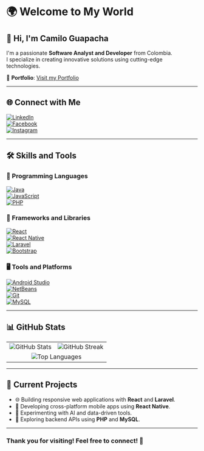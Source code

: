 # 🌍 Welcome to My World  

## 👋 Hi, I'm **Camilo Guapacha**  
I'm a passionate **Software Analyst and Developer** from Colombia.  
I specialize in creating innovative solutions using cutting-edge technologies.

🔗 **Portfolio**: [Visit my Portfolio](https://portafolio-i5qg.onrender.com)

---

## 🌐 Connect with Me  
[![LinkedIn](https://img.shields.io/badge/-LinkedIn-0A66C2?style=flat&logo=linkedin&logoColor=white)](https://www.linkedin.com/in/camilo-guapacha-a6732b270/)  
[![Facebook](https://img.shields.io/badge/-Facebook-1877F2?style=flat&logo=facebook&logoColor=white)](https://www.facebook.com/guxpacha?mibextid=ibOpuV)  
[![Instagram](https://img.shields.io/badge/-Instagram-E4405F?style=flat&logo=instagram&logoColor=white)](https://www.instagram.com/guxpacha/)  

---

## 🛠️ Skills and Tools  

### 🌟 Programming Languages  
[![Java](https://img.shields.io/badge/-Java-007396?style=flat&logo=java&logoColor=white)](https://github.com/CXmiloxx)  
[![JavaScript](https://img.shields.io/badge/-JavaScript-F7DF1E?style=flat&logo=javascript&logoColor=black)](https://github.com/CXmiloxx)  
[![PHP](https://img.shields.io/badge/-PHP-777BB4?style=flat&logo=php&logoColor=white)](https://github.com/CXmiloxx)  

### 📱 Frameworks and Libraries  
[![React](https://img.shields.io/badge/-React-61DAFB?style=flat&logo=react&logoColor=black)](https://github.com/CXmiloxx)  
[![React Native](https://img.shields.io/badge/-React%20Native-61DAFB?style=flat&logo=react&logoColor=black)](https://github.com/CXmiloxx)  
[![Laravel](https://img.shields.io/badge/-Laravel-FF2D20?style=flat&logo=laravel&logoColor=white)](https://github.com/CXmiloxx)  
[![Bootstrap](https://img.shields.io/badge/-Bootstrap-563D7C?style=flat&logo=bootstrap&logoColor=white)](https://github.com/CXmiloxx)  

### 🖥️ Tools and Platforms  
[![Android Studio](https://img.shields.io/badge/-Android%20Studio-3DDC84?style=flat&logo=android-studio&logoColor=white)](https://github.com/CXmiloxx)  
[![NetBeans](https://img.shields.io/badge/-NetBeans-1B6AC6?style=flat&logo=apache-netbeans-ide&logoColor=white)](https://github.com/CXmiloxx)  
[![Git](https://img.shields.io/badge/-Git-F05032?style=flat&logo=git&logoColor=white)](https://github.com/CXmiloxx)  
[![MySQL](https://img.shields.io/badge/-MySQL-4479A1?style=flat&logo=mysql&logoColor=white)](https://github.com/CXmiloxx)  

---

## 📊 GitHub Stats  

<div align="center">

<table>
  <tr>
    <td>
      <img src="https://github-readme-stats.vercel.app/api?username=CXmiloxx&show_icons=true&theme=radical" alt="GitHub Stats" />
    </td>
    <td>
      <img src="https://github-readme-streak-stats.herokuapp.com/?user=CXmiloxx&theme=radical" alt="GitHub Streak" />
    </td>
  </tr>
  <tr>
    <td colspan="2" align="center">
      <img src="https://github-readme-stats.vercel.app/api/top-langs/?username=CXmiloxx&layout=compact&theme=radical" alt="Top Languages" />
    </td>
  </tr>
</table>

</div>

---

## 🚀 Current Projects  

- 🌐 Building responsive web applications with **React** and **Laravel**.  
- 📱 Developing cross-platform mobile apps using **React Native**.  
- 🤖 Experimenting with AI and data-driven tools.  
- 💾 Exploring backend APIs using **PHP** and **MySQL**.  

---

### Thank you for visiting! Feel free to connect! 🚀  
